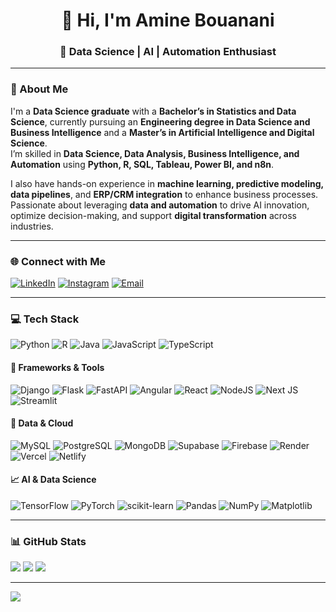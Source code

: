 <!-- 👋 Hi there — I'm Amine Bouanani -->

<h1 align="center">👋 Hi, I'm Amine Bouanani</h1>
<h3 align="center">🚀 Data Science | AI | Automation Enthusiast</h3>

---

### 💫 About Me
I'm a **Data Science graduate** with a **Bachelor’s in Statistics and Data Science**, currently pursuing an **Engineering degree in Data Science and Business Intelligence** and a **Master’s in Artificial Intelligence and Digital Science**.  
I’m skilled in **Data Science, Data Analysis, Business Intelligence, and Automation** using **Python, R, SQL, Tableau, Power BI, and n8n**.  

I also have hands-on experience in **machine learning, predictive modeling, data pipelines**, and **ERP/CRM integration** to enhance business processes.  
Passionate about leveraging **data and automation** to drive AI innovation, optimize decision-making, and support **digital transformation** across industries.

---

### 🌐 Connect with Me
[![LinkedIn](https://img.shields.io/badge/LinkedIn-%230077B5.svg?style=for-the-badge&logo=linkedin&logoColor=white)](https://linkedin.com/in/amine-bouanani-8944992b6)
[![Instagram](https://img.shields.io/badge/Instagram-%23E4405F.svg?style=for-the-badge&logo=Instagram&logoColor=white)](https://instagram.com/ami__ne_b.13)
[![Email](https://img.shields.io/badge/Email-D14836?style=for-the-badge&logo=gmail&logoColor=white)](mailto:aminebouanani03@gmail.com)

---

### 💻 Tech Stack
![Python](https://img.shields.io/badge/python-3670A0?style=for-the-badge&logo=python&logoColor=ffdd54)
![R](https://img.shields.io/badge/r-%23276DC3.svg?style=for-the-badge&logo=r&logoColor=white)
![Java](https://img.shields.io/badge/java-%23ED8B00.svg?style=for-the-badge&logo=openjdk&logoColor=white)
![JavaScript](https://img.shields.io/badge/javascript-%23323330.svg?style=for-the-badge&logo=javascript&logoColor=%23F7DF1E)
![TypeScript](https://img.shields.io/badge/typescript-%23007ACC.svg?style=for-the-badge&logo=typescript&logoColor=white)

#### 🧠 Frameworks & Tools
![Django](https://img.shields.io/badge/django-%23092E20.svg?style=for-the-badge&logo=django&logoColor=white)
![Flask](https://img.shields.io/badge/flask-%23000.svg?style=for-the-badge&logo=flask&logoColor=white)
![FastAPI](https://img.shields.io/badge/FastAPI-005571?style=for-the-badge&logo=fastapi)
![Angular](https://img.shields.io/badge/angular-%23DD0031.svg?style=for-the-badge&logo=angular&logoColor=white)
![React](https://img.shields.io/badge/react-%2320232a.svg?style=for-the-badge&logo=react&logoColor=%2361DAFB)
![NodeJS](https://img.shields.io/badge/node.js-6DA55F?style=for-the-badge&logo=node.js&logoColor=white)
![Next JS](https://img.shields.io/badge/Next-black?style=for-the-badge&logo=next.js&logoColor=white)
![Streamlit](https://img.shields.io/badge/Streamlit-%23FE4B4B.svg?style=for-the-badge&logo=streamlit&logoColor=white)

#### 🧩 Data & Cloud
![MySQL](https://img.shields.io/badge/mysql-4479A1.svg?style=for-the-badge&logo=mysql&logoColor=white)
![PostgreSQL](https://img.shields.io/badge/postgres-%23316192.svg?style=for-the-badge&logo=postgresql&logoColor=white)
![MongoDB](https://img.shields.io/badge/MongoDB-%234ea94b.svg?style=for-the-badge&logo=mongodb&logoColor=white)
![Supabase](https://img.shields.io/badge/Supabase-3ECF8E?style=for-the-badge&logo=supabase&logoColor=white)
![Firebase](https://img.shields.io/badge/firebase-%23039BE5.svg?style=for-the-badge&logo=firebase)
![Render](https://img.shields.io/badge/Render-%46E3B7.svg?style=for-the-badge&logo=render&logoColor=white)
![Vercel](https://img.shields.io/badge/vercel-%23000000.svg?style=for-the-badge&logo=vercel&logoColor=white)
![Netlify](https://img.shields.io/badge/netlify-%23000000.svg?style=for-the-badge&logo=netlify&logoColor=#00C7B7)

#### 📈 AI & Data Science
![TensorFlow](https://img.shields.io/badge/TensorFlow-%23FF6F00.svg?style=for-the-badge&logo=TensorFlow&logoColor=white)
![PyTorch](https://img.shields.io/badge/PyTorch-%23EE4C2C.svg?style=for-the-badge&logo=PyTorch&logoColor=white)
![scikit-learn](https://img.shields.io/badge/scikit--learn-%23F7931E.svg?style=for-the-badge&logo=scikit-learn&logoColor=white)
![Pandas](https://img.shields.io/badge/pandas-%23150458.svg?style=for-the-badge&logo=pandas&logoColor=white)
![NumPy](https://img.shields.io/badge/numpy-%23013243.svg?style=for-the-badge&logo=numpy&logoColor=white)
![Matplotlib](https://img.shields.io/badge/Matplotlib-%23ffffff.svg?style=for-the-badge&logo=Matplotlib&logoColor=black)

---

### 📊 GitHub Stats
![](https://github-readme-stats.vercel.app/api?username=aminebouanani&show_icons=true&theme=dark&include_all_commits=true&count_private=true&hide_border=false)
![](https://github-readme-streak-stats.herokuapp.com/?user=aminebouanani&theme=dark&hide_border=false)
![](https://github-readme-stats.vercel.app/api/top-langs/?username=aminebouanani&theme=dark&hide_border=false&include_all_commits=true&count_private=true&layout=compact)


---

[![](https://visitcount.itsvg.in/api?id=aminebouanani&icon=0&color=0)](https://visitcount.itsvg.in)

<!-- 💡 Designed & customized by Amine Bouanani -->

